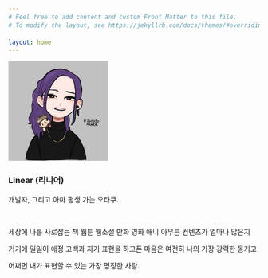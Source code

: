 ```yaml
---
# Feel free to add content and custom Front Matter to this file.
# To modify the layout, see https://jekyllrb.com/docs/themes/#overriding-theme-defaults

layout: home
---
```


<img src="/assets/profile.jpg" width="200"/>

### Linear (리니어)

개발자, 그리고 아마 평생 가는 오타쿠.

<br>

세상에 나를 사로잡는 책 웹툰 웹소설 만화 영화 애니 아무튼 컨텐츠가 얼마나 많은지

거기에 일일이 애정 고백과 자기 표현을 하고픈 마음은 여전히 나의 가장 강력한 동기고

어쩌면 내가 표현할 수 있는 가장 명징한 사랑.